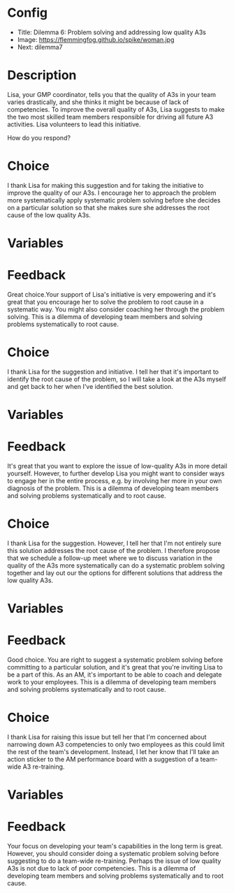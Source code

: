 # Config
 - Title: Dilemma 6: Problem solving and addressing low quality A3s
 - Image: https://flemmingfog.github.io/spike/woman.jpg
 - Next: dilemma7

# Description

Lisa, your GMP coordinator, tells you that the quality of A3s in your team varies drastically, and she thinks it might be because of lack of competencies. 
To improve the overall quality of A3s, Lisa suggests to make the two most skilled team members responsible for driving all future A3 activities. Lisa volunteers to lead this initiative.

How do you respond?

# Choice
I thank Lisa for making this suggestion and for taking the initiative to improve the quality of our A3s. I encourage her to approach the problem more systematically apply systematic problem solving before she decides on a particular solution so that she makes sure she addresses the root cause of the low quality A3s. 

# Variables

 

# Feedback

Great choice.Your support of Lisa's initiative is very empowering and it's great that you encourage her to solve the problem to root cause in a systematic way. You might also consider coaching her through the problem solving. This is a dilemma of developing team members and solving problems systematically to root cause.




# Choice
I thank Lisa for the suggestion and initiative. I tell her that it's important to identify the root cause of the problem, so I will take a look at the A3s myself and get back to her when I've identified the best solution.

# Variables


# Feedback
It's great that you want to explore the issue of low-quality A3s in more detail yourself. However, to further develop Lisa you might want to consider ways to engage her in the entire process, e.g. by involving her more in your own diagnosis of the problem. This is a dilemma of developing team members and solving problems systematically and to root cause.





# Choice
I thank Lisa for the suggestion. However, I tell her that I'm not entirely sure this solution addresses the root cause of the problem. I therefore propose that we schedule a follow-up meet where we to discuss variation in the quality of the A3s more systematically can do a systematic problem solving together and lay out our the options for different solutions that address the low quality A3s.

# Variables


# Feedback
Good choice. You are right to suggest a systematic problem solving before committing to a particular solution, and it's great that you're inviting Lisa to be a part of this. As an AM, it's important to be able to coach and delegate work to your employees. This is a dilemma of developing team members and solving problems systematically and to root cause.





# Choice
I thank Lisa for raising this issue but tell her that I'm concerned about narrowing down A3 competencies to only two employees as this could limit the rest of the team's development. Instead, I let her know that I'll take an action sticker to the AM performance board with a suggestion of a team-wide A3 re-training. 

# Variables



# Feedback
Your focus on developing your team's capabilities in the long term is great. However, you should consider doing a systematic problem solving before suggesting to do a team-wide re-training. Perhaps the issue of low quality A3s is not due to lack of poor competencies. This is a dilemma of developing team members and solving problems systematically and to root cause.





